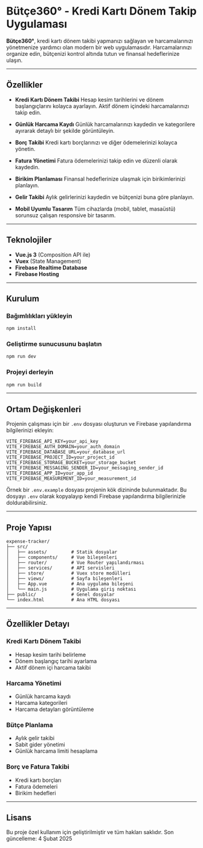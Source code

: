 # Bütçe360° - Kredi Kartı Dönem Takip Uygulaması

**Bütçe360°**, kredi kartı dönem takibi yapmanızı sağlayan ve harcamalarınızı yönetmenize yardımcı olan modern bir web uygulamasıdır. Harcamalarınızı organize edin, bütçenizi kontrol altında tutun ve finansal hedeflerinize ulaşın.

---

## Özellikler

- **Kredi Kartı Dönem Takibi**
  Hesap kesim tarihlerini ve dönem başlangıçlarını kolayca ayarlayın. Aktif dönem içindeki harcamalarınızı takip edin.

- **Günlük Harcama Kaydı**
  Günlük harcamalarınızı kaydedin ve kategorilere ayırarak detaylı bir şekilde görüntüleyin.

- **Borç Takibi**
  Kredi kartı borçlarınızı ve diğer ödemelerinizi kolayca yönetin.

- **Fatura Yönetimi**
  Fatura ödemelerinizi takip edin ve düzenli olarak kaydedin.

- **Birikim Planlaması**
  Finansal hedeflerinize ulaşmak için birikimlerinizi planlayın.

- **Gelir Takibi**
  Aylık gelirlerinizi kaydedin ve bütçenizi buna göre planlayın.

- **Mobil Uyumlu Tasarım**
  Tüm cihazlarda (mobil, tablet, masaüstü) sorunsuz çalışan responsive bir tasarım.

---

## Teknolojiler

- **Vue.js 3** (Composition API ile)
- **Vuex** (State Management)
- **Firebase Realtime Database**
- **Firebase Hosting**

---

## Kurulum

### Bağımlılıkları yükleyin

```bash
npm install
```

### Geliştirme sunucusunu başlatın

```bash
npm run dev
```

### Projeyi derleyin

```bash
npm run build
```

---

## Ortam Değişkenleri

Projenin çalışması için bir `.env` dosyası oluşturun ve Firebase yapılandırma bilgilerinizi ekleyin:

```env
VITE_FIREBASE_API_KEY=your_api_key
VITE_FIREBASE_AUTH_DOMAIN=your_auth_domain
VITE_FIREBASE_DATABASE_URL=your_database_url
VITE_FIREBASE_PROJECT_ID=your_project_id
VITE_FIREBASE_STORAGE_BUCKET=your_storage_bucket
VITE_FIREBASE_MESSAGING_SENDER_ID=your_messaging_sender_id
VITE_FIREBASE_APP_ID=your_app_id
VITE_FIREBASE_MEASUREMENT_ID=your_measurement_id
```

Örnek bir `.env.example` dosyası projenin kök dizininde bulunmaktadır. Bu dosyayı `.env` olarak kopyalayıp kendi Firebase yapılandırma bilgilerinizle doldurabilirsiniz.

---

## Proje Yapısı

```plaintext
expense-tracker/
├── src/
│   ├── assets/         # Statik dosyalar
│   ├── components/     # Vue bileşenleri
│   ├── router/         # Vue Router yapılandırması
│   ├── services/       # API servisleri
│   ├── store/          # Vuex store modülleri
│   ├── views/          # Sayfa bileşenleri
│   ├── App.vue         # Ana uygulama bileşeni
│   └── main.js         # Uygulama giriş noktası
├── public/             # Genel dosyalar
└── index.html          # Ana HTML dosyası
```

---

## Özellikler Detayı

### Kredi Kartı Dönem Takibi

- Hesap kesim tarihi belirleme
- Dönem başlangıç tarihi ayarlama
- Aktif dönem içi harcama takibi

### Harcama Yönetimi

- Günlük harcama kaydı
- Harcama kategorileri
- Harcama detayları görüntüleme

### Bütçe Planlama

- Aylık gelir takibi
- Sabit gider yönetimi
- Günlük harcama limiti hesaplama

### Borç ve Fatura Takibi

- Kredi kartı borçları
- Fatura ödemeleri
- Birikim hedefleri

---

## Lisans

Bu proje özel kullanım için geliştirilmiştir ve tüm hakları saklıdır.
Son güncelleme: 4 Şubat 2025
